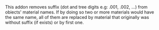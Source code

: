 This addon removes suffix (dot and tree digits e.g: .001, .002, ...) from obiects' material names. If by doing so two or more materials would have the same name, all of them are replaced by material that originally was without suffix (if exists) or by first one.


